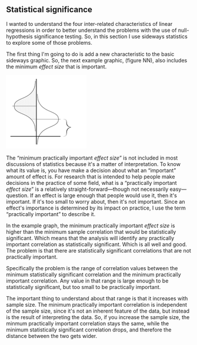 ## Statistical significance

I wanted to understand the four inter-related characteristics of linear regressions in order to better understand the problems with the use of null-hypothesis significance testing.  So, in this section I use sideways statistics to explore some of those problems.

The first thing I'm going to do is add a new characteristic to the basic sideways graphic.  So, the next example graphic, (figure NN), also includes the minimum *effect size* that is important.

![Figure NN: Including an estimate of importance](./images/type-2-errors-90-200.png)

The “minimum practically important *effect size*” is not included in most discussions of statistics because it's a matter of interpretation.  To know what its value is, you have make a decision about what an “important” amount of effect is.  For research that is intended to help people make decisions in the practice of some field, what is a “practically important *effect size*” is a relatively straight-forward&mdash;though not necessarily easy&mdash;question.  If an effect is large enough that people would use it, then it's important.  If it's too small to worry about, then it's not important.  Since an effect's importance is determined by its impact on practice, I use the term “practically important” to describe it.

In the example graph, the minimum practically important *effect size* is higher than the minimum sample correlation that would be statistically significant.  Which means that the analysis will identify any practically important correlation as statistically significant.  Which is all well and good.  The problem is that there are statistically significant correlations that are not practically important.

Specifically the problem is the range of correlation values between the minimum statistically significant correlation and the minimum practically important correlation.  Any value in that range is large enough to be statistically significant, but too small to be practically important.

The important thing to understand about that range is that it increases with sample size.  The minimum practically important correlation is independent of the sample size, since it's not an inherent feature of the data, but instead is the result of interpreting the data.  So, if you increase the sample size, the minmum practically important correlation stays the same, while the minimum statistically significant correlation drops, and therefore the distance between the two gets wider.

